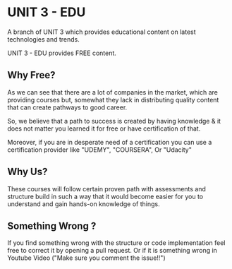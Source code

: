 # UNIT 3 - EDU
A branch of UNIT 3 which provides educational content on latest technologies and trends. 

UNIT 3 - EDU provides FREE content.


## Why Free?
As we can see that there are a lot of companies in the market, which are providing courses but, somewhat they lack in distributing quality content that can create pathways to good career.

So, we believe that a path to success is created by having knowledge & it does not matter you learned it for free or have certification of that.

Moreover, if you are in desperate need of a certification you can use a certification provider like "UDEMY", "COURSERA", Or "Udacity"

## Why Us?

These courses will follow certain proven path with assessments and structure build in such a way that it would become easier for you to understand and gain hands-on knowledge of things. 


## Something Wrong ?

If you find something wrong with the structure or code implementation feel free to correct it by opening a pull request. Or if it is something wrong in Youtube Video ("Make sure you comment the issue!!")